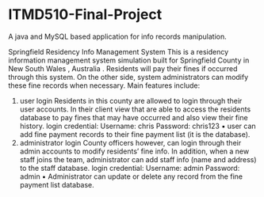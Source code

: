 # ITMD510-Final-Project
A java and MySQL based application for info records manipulation. 

Springfield Residency Info Management System
This is a residency information management system simulation built for
Springfield County in New South Wales , Australia . Residents will pay their
fines if occurred through this system. On the other side, system administrators
can modify these fine records when necessary.
Main features include:
1. user login
Residents in this county are allowed to login through their user accounts.
In their client view that are able to access the residents database to pay
fines that may have occurred and also view their fine history.
login credential:
Username: chris
 Password: chris123
▪
 user can add fine payment records to their fine payment list (it is the
database).
1. administrator login
County officers however, can login through their admin accounts to
modify residents’ fine info.
In addition, when a new staff joins the team, administrator can add
staff info (name and address) to the staff database.
login credential:
Username: admin Password: admin
▪
 Administrator can update or delete any record from the fine
payment list database.
